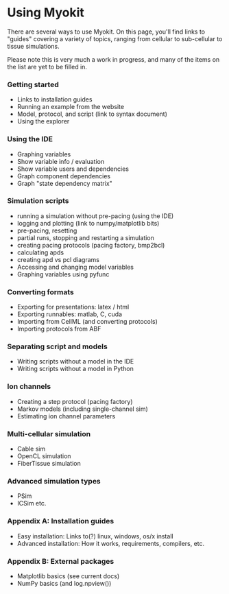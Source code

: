 # Using Myokit

There are several ways to use Myokit.
On this page, you'll find links to "guides" covering a variety of topics, ranging from cellular to sub-cellular to tissue simulations.

Please note this is very much a work in progress, and many of the items on the list are yet to be filled in.

### Getting started
- Links to installation guides
- Running an example from the website
- Model, protocol, and script (link to syntax document)
- Using the explorer

### Using the IDE
- Graphing variables
- Show variable info / evaluation
- Show variable users and dependencies
- Graph component dependencies
- Graph "state dependency matrix"

### Simulation scripts
- running a simulation without pre-pacing (using the IDE)
- logging and plotting (link to numpy/matplotlib bits)
- pre-pacing, resetting
- partial runs, stopping and restarting a simulation
- creating pacing protocols (pacing factory, bmp2bcl)
- calculating apds
- creating apd vs pcl diagrams
- Accessing and changing model variables
- Graphing variables using pyfunc

### Converting formats
- Exporting for presentations: latex / html
- Exporting runnables: matlab, C, cuda
- Importing from CellML (and converting protocols)
- Importing protocols from ABF

### Separating script and models
- Writing scripts without a model in the IDE
- Writing scripts without a model in Python

### Ion channels
- Creating a step protocol (pacing factory)
- Markov models (including single-channel sim)
- Estimating ion channel parameters

### Multi-cellular simulation
- Cable sim
- OpenCL simulation
- FiberTissue simulation

### Advanced simulation types
- PSim
- ICSim etc.

### Appendix A: Installation guides
- Easy installation: Links to(?) linux, windows, os/x install
- Advanced installation: How it works, requirements, compilers, etc.

### Appendix B: External packages
- Matplotlib basics (see current docs)
- NumPy basics (and log.npview())


